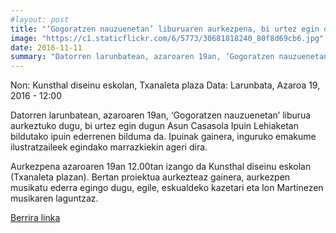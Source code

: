 ```yaml
---
#layout: post
title: "‘Gogoratzen nauzuenetan’ liburuaren aurkezpena, bi urtez egin diren Asun Casasola Ipuin Lehiaketan bildutako ipuinen bilduma"
image: "https://c1.staticflickr.com/6/5773/30681818240_80f8d69cb6.jpg"
date: 2016-11-11
summary: "Datorren larunbatean, azaroaren 19an, ‘Gogoratzen nauzuenetan’ liburua aurkeztuko dugu, bi urtez egin dugun Asun Casasola Ipuin Lehiaketan bildutako ipuin ederrenen bilduma da. Ipuinak gainera, inguruko emakume ilustratzaileek egindako marrazkiekin ageri dira."
---
```


Non: Kunsthal diseinu eskolan, Txanaleta plaza
Data: Larunbata, Azaroa 19, 2016 - 12:00

Datorren larunbatean, azaroaren 19an, ‘Gogoratzen nauzuenetan’ liburua aurkeztuko dugu, bi urtez egin dugun Asun Casasola Ipuin Lehiaketan bildutako ipuin ederrenen bilduma da. Ipuinak gainera, inguruko emakume ilustratzaileek egindako marrazkiekin ageri dira.

Aurkezpena azaroaren 19an 12.00tan izango da Kunsthal diseinu eskolan (Txanaleta plazan). Bertan proiektua aurkezteaz gainera, aurkezpen musikatu ederra egingo dugu, egile, eskualdeko kazetari eta Ion Martinezen musikaren laguntzaz.

[Berrira linka](http://www.angulaberria.info/eu/data/2016-14-11/gogoratzen-nauzuenetan-liburuaren-aurkezpena-bi-urtez-egin-diren-asun-casasola-ipuin)
